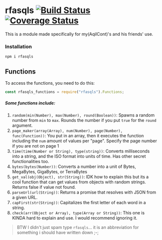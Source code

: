 # rfasqls [![Build Status](https://travis-ci.com/AqilCont/rfasqls.svg?branch=master)](https://travis-ci.com/AqilCont/rfasqls) [![Coverage Status](https://coveralls.io/repos/github/AqilCont/rfasqls/badge.svg?branch=master)](https://coveralls.io/github/AqilCont/rfasqls?branch=master)

This is a module made specifically for my(AqilCont)'s and his friends' use.

### Installation
```
npm i rfasqls
```

## Functions
To access the functions, you need to do this:
```js
const rfasqls_functions = require("rfasqls").Functions;
```

##### Some functions include:
1. `random(min(Number), max(Number), round(Boolean))`: Spawns a random number from `min` to `max`. Rounds the number if you put `true` for the `round` argument.
2. `page_maker(array(Array), num(Number), page(Number), func(Function))`: You put in an array, then it executes the function including the `num` amount of values per "page". Specify the page number if you are not on page 1
3. `time(time(Number or String), type(string))`: Converts milliseconds into a string, and the ISO format into units of time. Has other secret functionalities too.
4. `bytes(bytes(Number))`: Converts a number into a unit of Bytes, MegaBytes, GigaBytes, or TerraBytes
5. `get_val(obj(Object), str(String))`: IDK how to explain this but its a cool function that can get values from objects with random strings. Returns false if value not found.
6. `parseUrl(url(String))`: Returns a promise that resolves with JSON from a given URL.
7. `capFirst(str(String))`: Capitalizes the first letter of each word in a string.
8. `check(arr(Object or Array), type(Array or String))`: This one is KINDA hard to explain and use. I would recommend ignoring it.

> BTW I didn't just spam type `rfasqls`... it is an abbreviation for something i should have written down ;-;
